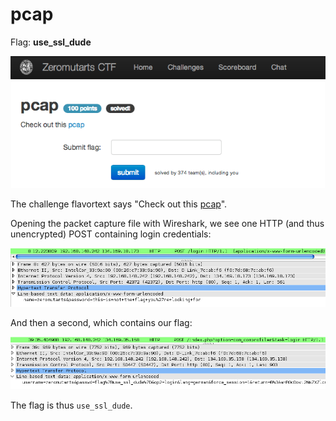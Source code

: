 pcap
====

Flag: **use_ssl_dude**

![pcap](images/pcap.png "pcap challenge introduction")

The challenge flavortext says "Check out this [pcap](pcap.pcap "pcap")".

Opening the packet capture file with Wireshark, we see one HTTP (and thus
unencrypted) POST containing login credentials:

![pcap](images/pcap_post1.png "pcap challenge introduction")

And then a second, which contains our flag:

![pcap](images/pcap_post2.png "pcap challenge introduction")

The flag is thus `use_ssl_dude`.

